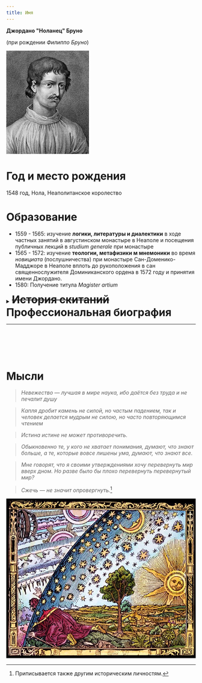 ```yaml
---
title: Имя
---
```


**Джордано "Ноланец" Бруно**

(при рождении _Филиппо Бруно_)

![Портрет Джордано Бруно](img/Portrait_of_Giordano_Bruno_in_%20Opere%20_Wellcome_L0015152_(cropped).jpg)

# Год и место рождения

1548 год, Нола, Неаполитанское королество

# Образование

* 1559 - 1565: изучение **логики, литературы и диалектики** в ходе частных занятий в августинском монастыре в Неаполе и посещения публичных лекций в _studium generale_ при монастыре
* 1565 - 1572: изучение __теологии, метафизики м мнемоники__ во время *новициата* (послушничества) при монастыре Сан-Доменико-Мадджоре в Неаполе вплоть до рукоположения в сан священнослужителя Доминиканского ордена в 1572 году и принятия имени Джордано.
* 1580: Получение титула *Magister artium*

<details>
<!---<summary style="font-size:20px"><b>Расширенное описание</b></summary>--->
<summary><h1 style="display:inline"><s>История скитаний</s> Профессиональная биография</h1></summary>

<div markdown="1">

| Страна | Годы | Род занятий и ключевые события |
|---|---|---|
|Швейцария | 1579 - 1580 | <ul><li>Работа в Женевском Университете</li><li>Отлучение от цервки</li></ul>|
|Франция | 1580 - 1583 | <ul><li>Получение титула Magister artium</li><li>Чтение курса философии и публичных лекций о книге Аристотеля «О душе» (лат. <em>De anima</em>)</li><li>Работа преподавателем Сорбоннского университета</li><li>Публикация первых работ по мнемонике</li><li>Работа при дворе Генриха III в Париже</li><li>Споры с последователями Аристотеля</li></ul>|
|Англия | 1583 - 1585 | <ul><li>Публикация работ в области астрономии</li><li>Безуспешная попытка получить преподавательскую должность в Оксфордском Университете</li><li>Безуспешные попытеки найти сторонников модели мира Коперника</li></ul>|
|Франция | 1585 - 1586 | <ul><li>Публикация курса лекций по «Физике» Аристотеля</li></ul>|
|Германия | 1586 - 1591 | <ul><li>Чтение лекций в Университете Марбурга вплоть до запрета преподавательской деятельности в этом университете</li><li>Чтение лекций в Виттенберге</li><li>Публикация трудов во Франкфурте-на-Майне</li></ul>|
|Италия | 1591 - 1600 | <ul><li>Переезд в Венецию по приглашению молодого венецианского аристократа Джованни Мочениго по обучению мнемонике</li><li>Ухудшение отношений с покровителем, направляющим доносы венецианскому инквизитору</li><li>Тюремное заключение в Венеции и Риме</li><li>Отлучение от церкви, лишение сана, пердача светскому суду</li><li>...</li></ul>|

</div>

</details>

---
<br/><br/>
<br/><br/>

Мысли
===

>  	*Невежество — лучшая в мире наука, ибо даётся без труда и не печалит душу*

>  	*Капля дробит камень не силой, но частым падением, так и человек делается мудрым не силою, но часто повторяющимся чтением*

>  *Истина истине не может противоречить.*

>  *Обыкновенно те, у кого не хватает понимания, думают, что знают больше, а те, которые вовсе лишены ума, думают, что знают все.*

>  *Мне говорят, что я своими утверждениями хочу перевернуть мир вверх дном. Но разве было бы плохо перевернуть перевернутый мир?*

> *Сжечь — не значит опровергнуть.*[^1]


![Бруно и Вселенная](img/brunowoodcut.png)

[^1]: Приписывается также другим историческим личностям.
